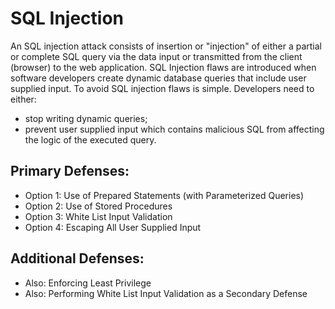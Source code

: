 # SQL Injection  

An SQL injection attack consists of insertion or "injection" of either a partial or complete SQL query via the data input or transmitted from the client (browser) to the web application. 
SQL Injection flaws are introduced when software developers create dynamic database queries that include user supplied input. To avoid SQL injection flaws is simple. Developers need to either: 

 * stop writing dynamic queries; 
 * prevent user supplied input which contains malicious SQL from affecting the logic of the executed query. 

## Primary Defenses: 

 * Option 1: Use of Prepared Statements (with Parameterized Queries) 
 * Option 2: Use of Stored Procedures 
 * Option 3: White List Input Validation 
 * Option 4: Escaping All User Supplied Input 

## Additional Defenses: 

 * Also: Enforcing Least Privilege 
 * Also: Performing White List Input Validation as a Secondary Defense